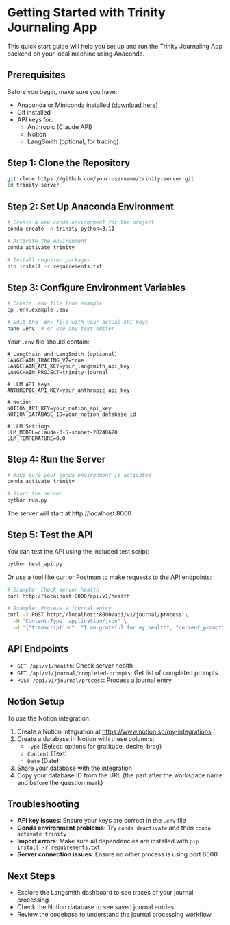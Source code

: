# Getting Started with Trinity Journaling App

This quick start guide will help you set up and run the Trinity Journaling App backend on your local machine using Anaconda.

## Prerequisites

Before you begin, make sure you have:

- Anaconda or Miniconda installed ([download here](https://docs.conda.io/en/latest/miniconda.html))
- Git installed
- API keys for:
  - Anthropic (Claude API)
  - Notion
  - LangSmith (optional, for tracing)

## Step 1: Clone the Repository

```bash
git clone https://github.com/your-username/trinity-server.git
cd trinity-server
```

## Step 2: Set Up Anaconda Environment

```bash
# Create a new conda environment for the project
conda create -n trinity python=3.11

# Activate the environment
conda activate trinity

# Install required packages
pip install -r requirements.txt
```

## Step 3: Configure Environment Variables

```bash
# Create .env file from example
cp .env.example .env

# Edit the .env file with your actual API keys
nano .env  # or use any text editor
```

Your `.env` file should contain:

```
# LangChain and LangSmith (optional)
LANGCHAIN_TRACING_V2=true
LANGCHAIN_API_KEY=your_langsmith_api_key
LANGCHAIN_PROJECT=trinity-journal

# LLM API Keys
ANTHROPIC_API_KEY=your_anthropic_api_key

# Notion
NOTION_API_KEY=your_notion_api_key
NOTION_DATABASE_ID=your_notion_database_id

# LLM Settings
LLM_MODEL=claude-3-5-sonnet-20240620
LLM_TEMPERATURE=0.0
```

## Step 4: Run the Server

```bash
# Make sure your conda environment is activated
conda activate trinity

# Start the server
python run.py
```

The server will start at http://localhost:8000

## Step 5: Test the API

You can test the API using the included test script:

```bash
python test_api.py
```

Or use a tool like curl or Postman to make requests to the API endpoints:

```bash
# Example: Check server health
curl http://localhost:8000/api/v1/health

# Example: Process a journal entry
curl -X POST http://localhost:8000/api/v1/journal/process \
  -H "Content-Type: application/json" \
  -d '{"transcription": "I am grateful for my health", "current_prompt": "gratitude", "completed_prompts": []}'
```

## API Endpoints

- `GET /api/v1/health`: Check server health
- `GET /api/v1/journal/completed-prompts`: Get list of completed prompts 
- `POST /api/v1/journal/process`: Process a journal entry

## Notion Setup

To use the Notion integration:

1. Create a Notion integration at https://www.notion.so/my-integrations
2. Create a database in Notion with these columns:
   - `Type` (Select: options for gratitude, desire, brag)
   - `Content` (Text)
   - `Date` (Date)
3. Share your database with the integration
4. Copy your database ID from the URL (the part after the workspace name and before the question mark)

## Troubleshooting

- **API key issues**: Ensure your keys are correct in the `.env` file
- **Conda environment problems**: Try `conda deactivate` and then `conda activate trinity`
- **Import errors**: Make sure all dependencies are installed with `pip install -r requirements.txt`
- **Server connection issues**: Ensure no other process is using port 8000

## Next Steps

- Explore the Langsmith dashboard to see traces of your journal processing
- Check the Notion database to see saved journal entries
- Review the codebase to understand the journal processing workflow 